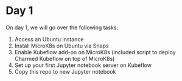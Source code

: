 

# Day 1

On day 1, we will go over the following tasks:

1. Access an Ubuntu instance
2. Install MicroK8s on Ubuntu via Snaps
3. Enable Kubeflow add-on on MicroK8s (included script to deploy Charmed Kubeflow on top of MicroK8s)
4. Set up your first Jupyter notebook server on Kubeflow
5. Copy this repo to new Jupyter notebook 
